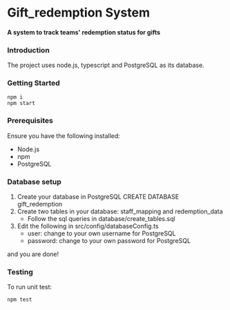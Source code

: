 # Gift_redemption System
#### A system to track teams' redemption status for gifts

### Introduction

The project uses node.js, typescript and PostgreSQL as its database.

### Getting Started

    npm i
    npm start


### Prerequisites

Ensure you have the following installed:
- Node.js
- npm
- PostgreSQL

### Database setup

1. Create your database in PostgreSQL
        CREATE DATABASE gift_redemption
2. Create two tables in your database: staff_mapping and redemption_data
    - Follow the sql queries in database/create_tables.sql
3. Edit the following in src/config/databaseConfig.ts
    - user: change to your own username for PostgreSQL
    - password: change to your own password for PostgreSQL

and you are done! 

### Testing

To run unit test:

    npm test


